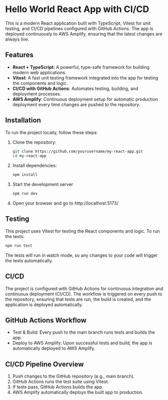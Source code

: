 # Hello World React App with CI/CD

This is a modern React application built with TypeScript, Vitest for unit testing, and CI/CD pipelines configured with GitHub Actions. The app is deployed continuously to AWS Amplify, ensuring that the latest changes are always live.

## Features

- **React + TypeScript**: A powerful, type-safe framework for building modern web applications.
- **Vitest**: A fast unit testing framework integrated into the app for testing the components and logic.
- **CI/CD with GitHub Actions**: Automates testing, building, and deployment processes.
- **AWS Amplify**: Continuous deployment setup for automatic production deployment every time changes are pushed to the repository.

## Installation

To run the project locally, follow these steps:

1. Clone the repository:
    ```bash
    git clone https://github.com/yourusername/my-react-app.git
    cd my-react-app
    ```
 
2. Install dependencies:
    ```bash
    npm install
    ```
 
3. Start the development server
    ```bash
    npm run dev
    ```
  
4. Open your browser and go to http://localhost:5173/

## Testing

This project uses Vitest for testing the React components and logic. To run the tests:

```bash
npm run test
```

The tests will run in watch mode, so any changes to your code will trigger the tests automatically.

## CI/CD
The project is configured with GitHub Actions for continuous integration and continuous deployment (CI/CD). The workflow is triggered on every push to the repository, ensuring that tests are run, the build is created, and the application is deployed automatically.

## GitHub Actions Workflow
- Test & Build: Every push to the main branch runs tests and builds the app.
- Deploy to AWS Amplify: Upon successful tests and build, the app is automatically deployed to AWS Amplify.

## CI/CD Pipeline Overview
1. Push changes to the GitHub repository (e.g., main branch).
2. GitHub Actions runs the test suite using Vitest.
3. If tests pass, GitHub Actions builds the app.
4. AWS Amplify automatically deploys the built app to production.